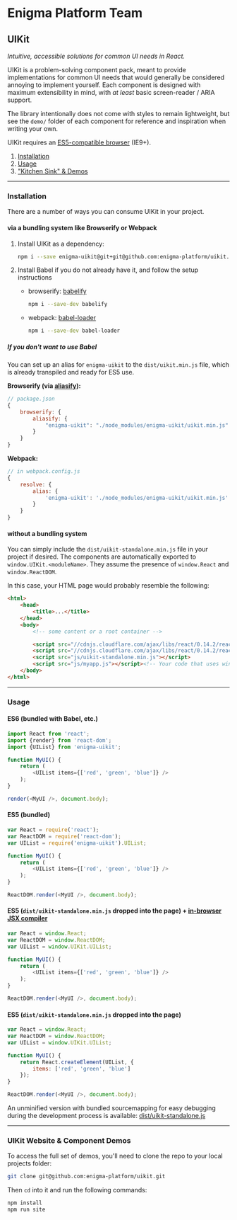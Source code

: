 # Enigma Platform Team
## UIKit

_Intuitive, accessible solutions for common UI needs in React._

UIKit is a problem-solving component pack, meant to provide implementations for common UI needs that would generally be considered annoying to implement yourself. Each component is designed with maximum extensibility in mind, with _at least_ basic screen-reader / ARIA support.

The library intentionally does not come with styles to remain lightweight, but see the `demo/` folder of each component for reference and inspiration when writing your own.

UIKit requires an [ES5-compatible browser](http://kangax.github.io/compat-table/es5/) (IE9+).

1. [Installation](#installation)
2. [Usage](#usage)
3. ["Kitchen Sink" & Demos](#kitchen-sink--demos)

---

### Installation

There are a number of ways you can consume UIKit in your project.

#### via a bundling system like Browserify or Webpack

1. Install UIKit as a dependency:
   ```bash
   npm i --save enigma-uikit@git+git@github.com:enigma-platform/uikit.git
   ```

1. Install Babel if you do not already have it, and follow the setup instructions
    - browserify: [babelify](https://github.com/babel/babelify)
      ```bash
      npm i --save-dev babelify
      ```

    - webpack: [babel-loader](https://github.com/babel/babel-loader)
      ```bash
      npm i --save-dev babel-loader
      ```

##### If you don't want to use Babel

You can set up an alias for `enigma-uikit` to the `dist/uikit.min.js` file, which is already transpiled and ready for ES5 use.

__Browserify (via [aliasify](https://github.com/benbria/aliasify)):__

```js
// package.json
{
    browserify: {
        aliasify: {
            "enigma-uikit": "./node_modules/enigma-uikit/uikit.min.js"
        }
    }
}
```

__Webpack:__

```js
// in webpack.config.js
{
    resolve: {
        alias: {
            'enigma-uikit': './node_modules/enigma-uikit/uikit.min.js'
        }
    }
}
```

#### without a bundling system

You can simply include the `dist/uikit-standalone.min.js` file in your project if desired. The components are automatically exported to `window.UIKit.<moduleName>`. They assume the presence of `window.React` and `window.ReactDOM`.

In this case, your HTML page would probably resemble the following:
```html
<html>
    <head>
        <title>...</title>
    </head>
    <body>
        <!-- some content or a root container -->

        <script src="//cdnjs.cloudflare.com/ajax/libs/react/0.14.2/react.min.js"></script>
        <script src="//cdnjs.cloudflare.com/ajax/libs/react/0.14.2/react-dom.min.js"></script>
        <script src="js/uikit-standalone.min.js"></script>
        <script src="js/myapp.js"></script><!-- Your code that uses window.UIKit.<moduleName> goes last. -->
    </body>
</html>
```

---

### Usage
#### ES6 (bundled with Babel, etc.)

```js
import React from 'react';
import {render} from 'react-dom';
import {UIList} from 'enigma-uikit';

function MyUI() {
    return (
        <UIList items={['red', 'green', 'blue']} />
    );
}

render(<MyUI />, document.body);
```

#### ES5 (bundled)

```js
var React = require('react');
var ReactDOM = require('react-dom');
var UIList = require('enigma-uikit').UIList;

function MyUI() {
    return (
        <UIList items={['red', 'green', 'blue']} />
    );
}

ReactDOM.render(<MyUI />, document.body);
```

#### ES5 (`dist/uikit-standalone.min.js` dropped into the page) + [in-browser JSX compiler](http://babeljs.io/docs/usage/browser/)
```js
var React = window.React;
var ReactDOM = window.ReactDOM;
var UIList = window.UIKit.UIList;

function MyUI() {
    return (
        <UIList items={['red', 'green', 'blue']} />
    );
}

ReactDOM.render(<MyUI />, document.body);
```

#### ES5 (`dist/uikit-standalone.min.js` dropped into the page)
```js
var React = window.React;
var ReactDOM = window.ReactDOM;
var UIList = window.UIKit.UIList;

function MyUI() {
    return React.createElement(UIList, {
        items: ['red', 'green', 'blue']
    });
}

ReactDOM.render(<MyUI />, document.body);
```

An unminified version with bundled sourcemapping for easy debugging during the development process is available: [dist/uikit-standalone.js](dist/uikit-standalone.js)

---

### UIKit Website & Component Demos

To access the full set of demos, you'll need to clone the repo to your local projects folder:

```bash
git clone git@github.com:enigma-platform/uikit.git
```

Then `cd` into it and run the following commands:

```bash
npm install
npm run site
```
